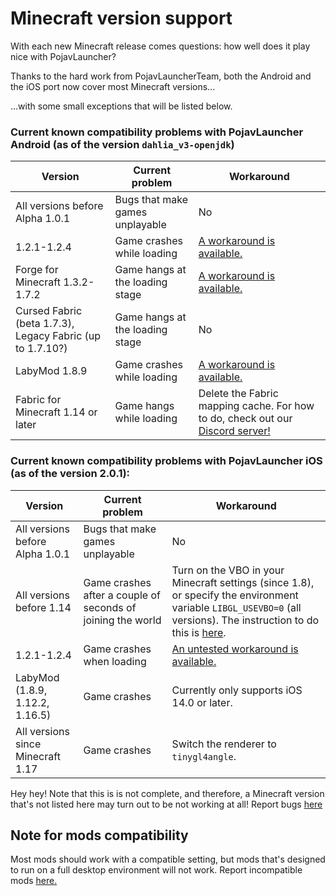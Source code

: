 # Minecraft version support

With each new Minecraft release comes questions: how well does it play nice with PojavLauncher?

Thanks to the hard work from PojavLauncherTeam, both the Android and the iOS port now cover most Minecraft versions...

...with some small exceptions that will be listed below.

### Current known compatibility problems with PojavLauncher Android (as of the version `dahlia_v3-openjdk`)
| Version | Current problem | Workaround |
| ------------- | ------------- | ------------- |
| All versions before Alpha 1.0.1 | Bugs that make games unplayable | No |
| 1.2.1-1.2.4 | Game crashes while loading | [A workaround is available.](https://github.com/NotAHero04/RandomPojavThings/tree/main/Oldr) |
| Forge for Minecraft 1.3.2-1.7.2 | Game hangs at the loading stage | [A workaround is available.](https://github.com/NotAHero04/RandomPojavThings/tree/main/Forge) |
| Cursed Fabric (beta 1.7.3), Legacy Fabric (up to 1.7.10?) | Game hangs at the loading stage | No |
| LabyMod 1.8.9 | Game crashes while loading | [A workaround is available.](https://github.com/NotAHero04/RandomPojavThings/tree/main/LabyMod) |
| Fabric for Minecraft 1.14 or later | Game hangs while loading | Delete the Fabric mapping cache. For how to do, check out our [Discord server!](https://discord.gg/eDreBEDZJB) |

### Current known compatibility problems with PojavLauncher iOS (as of the version 2.0.1):

| Version | Current problem | Workaround |
| ------------- | ------------- | ------------- |
| All versions before Alpha 1.0.1 | Bugs that make games unplayable | No |
| All versions before 1.14 | Game crashes after a couple of seconds of joining the world | Turn on the VBO in your Minecraft settings (since 1.8), or specify the environment variable `LIBGL_USEVBO=0` (all versions). The instruction to do this is [here](https://pojavlauncherteam.github.io/ios/wiki/going-further/environment-variables.html). |
| 1.2.1-1.2.4 | Game crashes when loading | [An untested workaround is available.](https://github.com/NotAHero04/RandomPojavThings/tree/main/Oldr) |
| LabyMod (1.8.9, 1.12.2, 1.16.5) | Game crashes | Currently only supports iOS 14.0 or later. |
| All versions since Minecraft 1.17 | Game crashes | Switch the renderer to `tinygl4angle`. |

Hey hey! Note that this is is not complete, and therefore, a Minecraft version that's not listed here may turn out to be not working at all! Report bugs [here](https://github.com/PojavLauncherTeam/PojavLauncher/issues)

## Note for mods compatibility

Most mods should work with a compatible setting, but mods that's designed to run on a full desktop environment will not work. Report incompatible mods [here.](https://github.com/PojavLauncherTeam/PojavLauncher/issues/1948)

